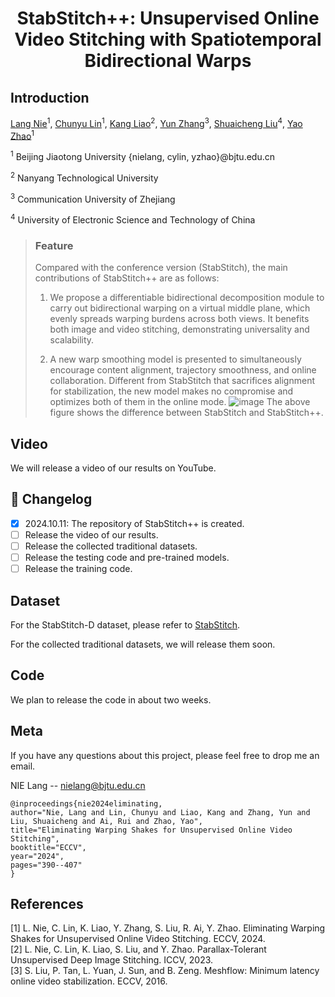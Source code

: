 # <p align="center">StabStitch++: Unsupervised Online Video Stitching with Spatiotemporal Bidirectional Warps

## Introduction

[Lang Nie](https://nie-lang.github.io/)<sup>1</sup>, [Chunyu Lin](https://faculty.bjtu.edu.cn/8549/)<sup>1</sup>, [Kang Liao](https://kangliao929.github.io/)<sup>2</sup>, [Yun Zhang](http://zhangyunnet.cn/academic/index.html)<sup>3</sup>, [Shuaicheng Liu](http://www.liushuaicheng.org/)<sup>4</sup>, [Yao Zhao](https://faculty.bjtu.edu.cn/5900/)<sup>1</sup>

<sup>1</sup> Beijing Jiaotong University  {nielang, cylin, yzhao}@bjtu.edu.cn

<sup>2</sup> Nanyang Technological University

<sup>3</sup> Communication University of Zhejiang 

<sup>4</sup> University of Electronic Science and Technology of China


> ### Feature
> Compared with the conference version (StabStitch), the main contributions of StabStitch++ are as follows:
> 
> 1. We propose a differentiable bidirectional decomposition module to carry out bidirectional warping on a virtual middle plane, which evenly spreads warping burdens across both views. It benefits both image and video stitching, demonstrating universality and scalability.
>    
> 2. A new warp smoothing model is presented to simultaneously encourage content alignment, trajectory smoothness, and online collaboration. Different from StabStitch that sacrifices alignment for stabilization, the new model makes no compromise and optimizes both of them in the online mode. 
![image](https://github.com/nie-lang/StabStitch2/blob/main/figure.jpg)
The above figure shows the difference between StabStitch and StabStitch++.
> 
## Video
We will release a video of our results on YouTube.

## 📝 Changelog

- [x] 2024.10.11: The repository of StabStitch++ is created.
- [ ] Release the video of our results.
- [ ] Release the collected traditional datasets.
- [ ] Release the testing code and pre-trained models.
- [ ] Release the training code.

## Dataset 
For the StabStitch-D dataset, please refer to [StabStitch](https://github.com/nie-lang/StabStitc). 

For the collected traditional datasets, we will release them soon.

## Code
We plan to release the code in about two weeks.


## Meta
If you have any questions about this project, please feel free to drop me an email.

NIE Lang -- nielang@bjtu.edu.cn
```
@inproceedings{nie2024eliminating,
author="Nie, Lang and Lin, Chunyu and Liao, Kang and Zhang, Yun and Liu, Shuaicheng and Ai, Rui and Zhao, Yao",
title="Eliminating Warping Shakes for Unsupervised Online Video Stitching",
booktitle="ECCV",
year="2024",
pages="390--407"
}
```

## References
[1] L. Nie, C. Lin, K. Liao, Y. Zhang, S. Liu, R. Ai, Y. Zhao. Eliminating Warping Shakes for Unsupervised Online Video Stitching. ECCV, 2024.   
[2] L. Nie, C. Lin, K. Liao, S. Liu, and Y. Zhao. Parallax-Tolerant Unsupervised Deep Image Stitching. ICCV, 2023.   
[3] S. Liu, P. Tan, L. Yuan, J. Sun, and B. Zeng. Meshflow: Minimum latency online video stabilization. ECCV, 2016.  
